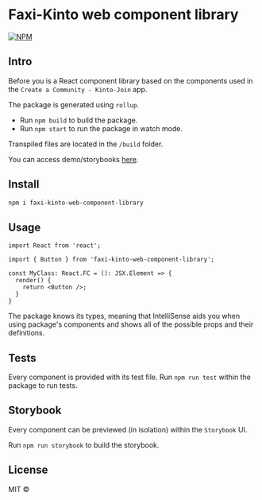 # Faxi-Kinto web component library

[![NPM](https://img.shields.io/npm/v/faxi-kinto-web-component-library.svg)](https://www.npmjs.com/package/faxi-kinto-web-component-library)

## Intro

Before you is a React component library based on the components used in the `Create a Community - Kinto-Join` app.

The package is generated using `rollup`.

- Run `npm build` to build the package.
- Run `npm start` to run the package in watch mode.

Transpiled files are located in the `/build` folder.

You can access demo/storybooks [here](https://faxi-kinto.github.io/web-component-library/storybook-static).

## Install

```bash
npm i faxi-kinto-web-component-library
```

## Usage

```tsx
import React from 'react';

import { Button } from 'faxi-kinto-web-component-library';

const MyClass: React.FC = (): JSX.Element => {
  render() {
    return <Button />;
  }
}
```

The package knows its types, meaning that IntelliSense aids you when using package's components and shows all of the possible props and their definitions.

## Tests

Every component is provided with its test file. Run `npm run test` within the package to run tests.

## Storybook

Every component can be previewed (in isolation) within the `Storybook` UI.

Run `npm run storybook` to build the storybook.

## License

MIT ©
